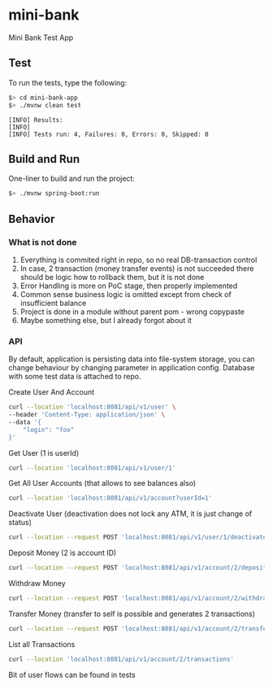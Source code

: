 # mini-bank
Mini Bank Test App

## Test

To run the tests, type the following:

```bash
$> cd mini-bank-app 
$> ./mvnw clean test
```

```
[INFO] Results:
[INFO] 
[INFO] Tests run: 4, Failures: 0, Errors: 0, Skipped: 0
```

## Build and Run

One-liner to build and run the project:

```bash
$> ./mvnw spring-boot:run
```

## Behavior

### What is not done

1. Everything is commited right in repo, so no real DB-transaction control
2. In case, 2 transaction (money transfer events) is not succeeded there should be logic how to rollback them, but it is not done
3. Error Handling is more on PoC stage, then properly implemented
4. Common sense business logic is omitted except from check of insufficient balance
5. Project is done in a module without parent pom - wrong copypaste
6. Maybe something else, but I already forgot about it

### API

By default, application is persisting data into file-system storage, you can change behaviour by changing parameter in application config.
Database with some test data is attached to repo.

Create User And Account

```bash
curl --location 'localhost:8081/api/v1/user' \
--header 'Content-Type: application/json' \
--data '{
    "login": "foo"
}'
```

Get User (1 is userId)

```bash
curl --location 'localhost:8081/api/v1/user/1'
```

Get All User Accounts (that allows to see balances also)

```bash
curl --location 'localhost:8081/api/v1/account?userId=1'
```

Deactivate User (deactivation does not lock any ATM, it is just change of status)

```bash
curl --location --request POST 'localhost:8081/api/v1/user/1/deactivate'
```

Deposit Money (2 is account ID)

```bash
curl --location --request POST 'localhost:8081/api/v1/account/2/deposit?amount=50'
```

Withdraw Money

```bash
curl --location --request POST 'localhost:8081/api/v1/account/2/withdraw?amount=50'
```

Transfer Money (transfer to self is possible and generates 2 transactions)

```bash
curl --location --request POST 'localhost:8081/api/v1/account/2/transfer?amount=50'
```

List all Transactions

```bash
curl --location 'localhost:8081/api/v1/account/2/transactions'
```

Bit of user flows can be found in tests
